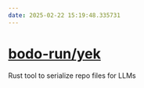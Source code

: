 ```yaml
---
date: 2025-02-22 15:19:48.335731
---
```


# [bodo-run/yek](https://github.com/bodo-run/yek)

Rust tool to serialize repo files for LLMs
